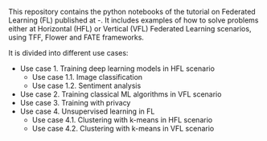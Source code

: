This repository contains the python notebooks of the tutorial on Federated Learning (FL) published at -. It includes examples of how to solve problems either at Horizontal (HFL) or Vertical (VFL) Federated Learning scenarios, using TFF, Flower and FATE frameworks.

It is divided into different use cases:
 * Use case 1. Training deep learning models in HFL scenario
   * Use case 1.1. Image classification
   * Use case 1.2. Sentiment analysis
 * Use case 2. Training classical ML algorithms in VFL scenario
 * Use case 3. Training with privacy
 * Use case 4. Unsupervised learning in FL
   * Use case 4.1. Clustering with k-means in HFL scenario
   * Use case 4.2. Clustering with k-means in VFL scenario
